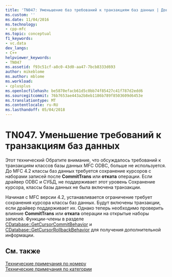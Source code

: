 ```yaml
---
title: 'TN047: Уменьшение баз требований к транзакциям баз данных | Документы Microsoft'
ms.custom: ''
ms.date: 11/04/2016
ms.technology:
- cpp-mfc
ms.topic: conceptual
f1_keywords:
- vc.data
dev_langs:
- C++
helpviewer_keywords:
- TN047
ms.assetid: f93c51cf-a8c0-43d0-aa47-7bcb8333d693
author: mikeblome
ms.author: mblome
ms.workload:
- cplusplus
ms.openlocfilehash: be5870efacb61d5c0bb74f85427c41f787d2edd6
ms.sourcegitcommit: 76b7653ae443a2b8eb1186b789f8503609d6453e
ms.translationtype: MT
ms.contentlocale: ru-RU
ms.lasthandoff: 05/04/2018
---
```

# <a name="tn047-relaxing-database-transaction-requirements"></a>TN047. Уменьшение требований к транзакциям баз данных
Этот технический Обратите внимание, что обсуждалось требований к транзакциям классов базы данных MFC ODBC, больше не используется. До MFC 4.2 классы баз данных требуется сохранение курсоров с наборами записей после **CommitTrans** или **отката** операции. Если драйвер ODBC и СУБД, не поддерживает этот уровень Сохранение курсора, классы базы данных не была включена транзакции.  
  
 Начиная с MFC версии 4.2, устанавливается ограничение требует сохранения курсора классы баз данных. Будут включены транзакции, если драйвер поддерживает их. Однако теперь необходимо проверить влияние **CommitTrans** или **отката** операции на открытые наборы записей. Функции-члены в разделе [CDatabase::GetCursorCommitBehavior](../mfc/reference/cdatabase-class.md#getcursorcommitbehavior) и [CDatabase::GetCursorRollbackBehavior](../mfc/reference/cdatabase-class.md#getcursorrollbackbehavior) для получения дополнительной информации.  
  
## <a name="see-also"></a>См. также  
 [Технические примечания по номеру](../mfc/technical-notes-by-number.md)   
 [Технические примечания по категории](../mfc/technical-notes-by-category.md)

